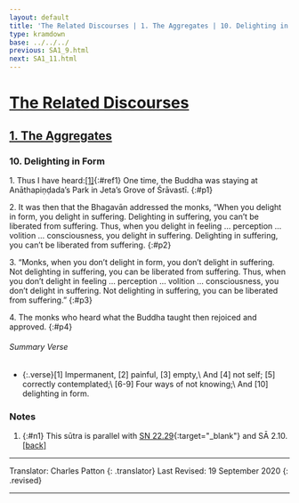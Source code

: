 ```yaml
---
layout: default
title: 'The Related Discourses | 1. The Aggregates | 10. Delighting in Form'
type: kramdown
base: ../../../
previous: SA1_9.html
next: SA1_11.html
---
```


# [The Related Discourses](../index.html)
## [1. The Aggregates](index.html)
### 10. Delighting in Form

1\. Thus I have heard:[\[1\]](#n1){:#ref1} One time, the Buddha was staying at Anāthapiṇḍada’s Park in Jeta’s Grove of Śrāvastī.
{:#p1}

2\. It was then that the Bhagavān addressed the monks, “When you delight in form, you delight in suffering. Delighting in suffering, you can’t be liberated from suffering. Thus, when you delight in feeling … perception … volition … consciousness, you delight in suffering. Delighting in suffering, you can’t be liberated from suffering.
{:#p2}

3\. “Monks, when you don’t delight in form, you don’t delight in suffering. Not delighting in suffering, you can be liberated from suffering. Thus, when you don’t delight in feeling … perception … volition … consciousness, you don’t delight in suffering. Not delighting in suffering, you can be liberated from suffering.”
{:#p3}

4\. The monks who heard what the Buddha taught then rejoiced and approved.
{:#p4}

###### Summary Verse
* {:.verse}[1] Impermanent, [2] painful, [3] empty,\\
And [4] not self; [5] correctly contemplated;\\
[6-9] Four ways of not knowing;\\
And [10] delighting in form.

### Notes
1. {:#n1} This sūtra is parallel with [SN 22.29](https://suttacentral.net/sn22.29){:target="_blank"} and SĀ 2.10. [\[back\]](#ref1)

---

Translator: Charles Patton
{: .translator}
Last Revised: 19 September 2020
{: .revised}

---

